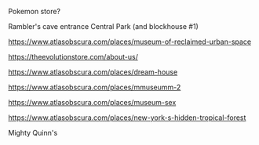 Pokemon store?

Rambler's cave entrance Central Park (and blockhouse #1)

https://www.atlasobscura.com/places/museum-of-reclaimed-urban-space

https://theevolutionstore.com/about-us/

https://www.atlasobscura.com/places/dream-house

https://www.atlasobscura.com/places/mmuseumm-2

https://www.atlasobscura.com/places/museum-sex

https://www.atlasobscura.com/places/new-york-s-hidden-tropical-forest

Mighty Quinn's

